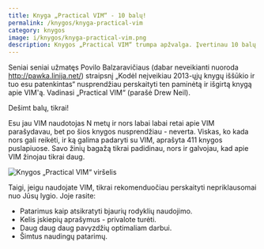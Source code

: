 ```yaml
---
title: Knyga „Practical VIM“ - 10 balų!
permalink: /knygos/knyga-practical-vim
category: knygos
image: i/knygos/knyga-practical-vim.png
description: Knygos „Practical VIM“ trumpa apžvalga. Įvertinau 10 balų daugiau nei 400 puslapių knygą. Būtinai perskaitykite jeigu naudojate VIM!
---
```


Seniai seniai užmatęs Povilo Balzaravičiaus (dabar neveikianti nuoroda http://pawka.linija.net/) straipsnį „Kodėl neįveikiau 2013-ųjų knygų iššūkio ir tuo esu patenkintas“ nusprendžiau perskaityti ten paminėtą ir išgirtą knygą apie VIM'ą. Vadinasi „Practical VIM“ (parašė Drew Neil).

Dešimt balų, tikrai!

Esu jau VIM naudotojas N metų ir nors labai labai retai apie VIM parašydavau, bet po šios knygos nusprendžiau - neverta. Viskas, ko kada nors gali reikėti, ir ką galima padaryti su VIM, aprašyta 411 knygos puslapiuose. Savo žinių bagažą tikrai padidinau, nors ir galvojau, kad apie VIM žinojau tikrai daug.

![Knygos „Practical VIM“ viršelis](/i/practical_vim_virselis.gif)

Taigi, jeigu naudojate VIM, tikrai rekomenduočiau perskaityti nepriklausomai nuo Jūsų lygio. Joje rasite:

-   Patarimus kaip atsikratyti bjaurių rodyklių naudojimo.
-   Kelis įskiepių aprašymus - privalote turėti.
-   Daug daug daug pavyzdžių optimaliam darbui.
-   Šimtus naudingų patarimų.
